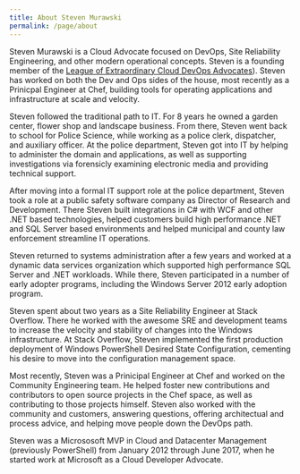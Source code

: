 ```yaml
---
title: About Steven Murawski
permalink: /page/about
---
```


 Steven Murawski is a Cloud Advocate focused on DevOps, Site Reliability Engineering, and other modern operational concepts. Steven is a founding member of the [League of Extraordinary Cloud DevOps Advocates](https://aka.ms/TheLeague)).  Steven has worked on both the Dev and Ops sides of the house, most recently as a Prinicpal Engineer at Chef, building tools for operating applications and infrastructure at scale and velocity.

Steven followed the traditional path to IT.  For 8 years he owned a garden center, flower shop and landscape business.  From there, Steven went back to school for Police Science, while working as a police clerk, dispatcher, and auxiliary officer.  At the police department, Steven got into IT by helping to administer the domain and applications, as well as supporting investigations via forensicly examining electronic media and providing technical support.

After moving into a formal IT support role at the police department, Steven took a role at a public safety software company as Director of Research and Development.  There Steven built integrations in C# with WCF and other .NET based technologies, helped customers build high performance .NET and SQL Server based environments and helped municipal and county law enforcement streamline IT operations.

Steven returned to systems administration after a few years and worked at a dynamic data services organization which supported high performance SQL Server and .NET workloads.  While there, Steven participated in a number of early adopter programs, including the Windows Server 2012 early adoption program.

Steven spent about two years as a Site Reliability Engineer at Stack Overflow.  There he worked with the awesome SRE and development teams to increase the velocity and stability of changes into the Windows infrastructure.  At Stack Overflow, Steven implemented the first production deployment of Windows PowerShell Desired State Configuration, cementing his desire to move into the configuration management space.

Most recently, Steven was a Prinicipal Engineer at Chef and worked on the Community Engineering team.  He helped foster new contributions and contributors to open source projects in the Chef space, as well as contributing to those projects himself.  Steven also worked with the community and customers, answering questions, offering architectual and process advice, and helping move people down the DevOps path.

Steven was a Micrososoft MVP in Cloud and Datacenter Management (previously PowerShell) from January 2012 through June 2017, when he started work at Microsoft as a Cloud Developer Advocate.
